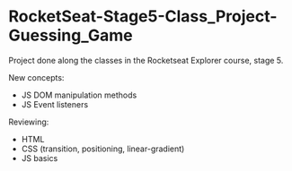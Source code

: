 # RocketSeat-Stage5-Class_Project-Guessing_Game

Project done along the classes in the Rocketseat Explorer course, stage 5.

New concepts:
- JS DOM manipulation methods
- JS Event listeners

Reviewing:
- HTML
- CSS (transition, positioning, linear-gradient)
- JS basics
